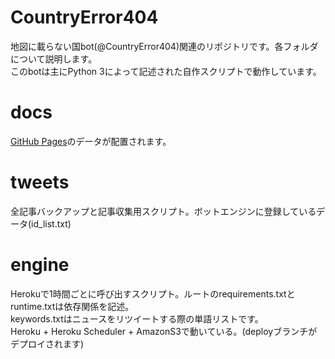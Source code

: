 # CountryError404
地図に載らない国bot(@CountryError404)関連のリポジトリです。各フォルダについて説明します。  
このbotは主にPython 3によって記述された自作スクリプトで動作しています。

# docs
[GitHub Pages](https://comradekamokamo.github.io/CountryError404/)のデータが配置されます。

# tweets
全記事バックアップと記事収集用スクリプト。ボットエンジンに登録しているデータ(id_list.txt)

# engine
Herokuで1時間ごとに呼び出すスクリプト。ルートのrequirements.txtとruntime.txtは依存関係を記述。  
keywords.txtはニュースをリツイートする際の単語リストです。  
Heroku + Heroku Scheduler + AmazonS3で動いている。(deployブランチがデプロイされます)